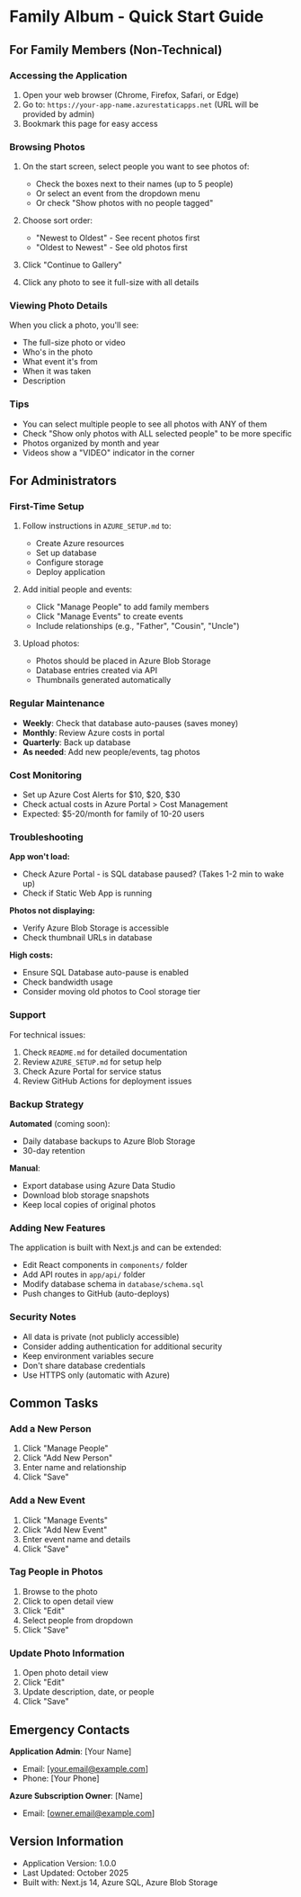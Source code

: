 # Family Album - Quick Start Guide

## For Family Members (Non-Technical)

### Accessing the Application

1. Open your web browser (Chrome, Firefox, Safari, or Edge)
2. Go to: `https://your-app-name.azurestaticapps.net` (URL will be provided by admin)
3. Bookmark this page for easy access

### Browsing Photos

1. On the start screen, select people you want to see photos of:
   - Check the boxes next to their names (up to 5 people)
   - Or select an event from the dropdown menu
   - Or check "Show photos with no people tagged"

2. Choose sort order:
   - "Newest to Oldest" - See recent photos first
   - "Oldest to Newest" - See old photos first

3. Click "Continue to Gallery"

4. Click any photo to see it full-size with all details

### Viewing Photo Details

When you click a photo, you'll see:
- The full-size photo or video
- Who's in the photo
- What event it's from
- When it was taken
- Description

### Tips

- You can select multiple people to see all photos with ANY of them
- Check "Show only photos with ALL selected people" to be more specific
- Photos organized by month and year
- Videos show a "VIDEO" indicator in the corner

## For Administrators

### First-Time Setup

1. Follow instructions in `AZURE_SETUP.md` to:
   - Create Azure resources
   - Set up database
   - Configure storage
   - Deploy application

2. Add initial people and events:
   - Click "Manage People" to add family members
   - Click "Manage Events" to create events
   - Include relationships (e.g., "Father", "Cousin", "Uncle")

3. Upload photos:
   - Photos should be placed in Azure Blob Storage
   - Database entries created via API
   - Thumbnails generated automatically

### Regular Maintenance

- **Weekly**: Check that database auto-pauses (saves money)
- **Monthly**: Review Azure costs in portal
- **Quarterly**: Back up database
- **As needed**: Add new people/events, tag photos

### Cost Monitoring

- Set up Azure Cost Alerts for $10, $20, $30
- Check actual costs in Azure Portal > Cost Management
- Expected: $5-20/month for family of 10-20 users

### Troubleshooting

**App won't load:**
- Check Azure Portal - is SQL database paused? (Takes 1-2 min to wake up)
- Check if Static Web App is running

**Photos not displaying:**
- Verify Azure Blob Storage is accessible
- Check thumbnail URLs in database

**High costs:**
- Ensure SQL Database auto-pause is enabled
- Check bandwidth usage
- Consider moving old photos to Cool storage tier

### Support

For technical issues:
1. Check `README.md` for detailed documentation
2. Review `AZURE_SETUP.md` for setup help
3. Check Azure Portal for service status
4. Review GitHub Actions for deployment issues

### Backup Strategy

**Automated** (coming soon):
- Daily database backups to Azure Blob Storage
- 30-day retention

**Manual**:
- Export database using Azure Data Studio
- Download blob storage snapshots
- Keep local copies of original photos

### Adding New Features

The application is built with Next.js and can be extended:
- Edit React components in `components/` folder
- Add API routes in `app/api/` folder
- Modify database schema in `database/schema.sql`
- Push changes to GitHub (auto-deploys)

### Security Notes

- All data is private (not publicly accessible)
- Consider adding authentication for additional security
- Keep environment variables secure
- Don't share database credentials
- Use HTTPS only (automatic with Azure)

## Common Tasks

### Add a New Person

1. Click "Manage People"
2. Click "Add New Person"
3. Enter name and relationship
4. Click "Save"

### Add a New Event

1. Click "Manage Events"
2. Click "Add New Event"
3. Enter event name and details
4. Click "Save"

### Tag People in Photos

1. Browse to the photo
2. Click to open detail view
3. Click "Edit"
4. Select people from dropdown
5. Click "Save"

### Update Photo Information

1. Open photo detail view
2. Click "Edit"
3. Update description, date, or people
4. Click "Save"

## Emergency Contacts

**Application Admin**: [Your Name]
- Email: [your.email@example.com]
- Phone: [Your Phone]

**Azure Subscription Owner**: [Name]
- Email: [owner.email@example.com]

## Version Information

- Application Version: 1.0.0
- Last Updated: October 2025
- Built with: Next.js 14, Azure SQL, Azure Blob Storage
